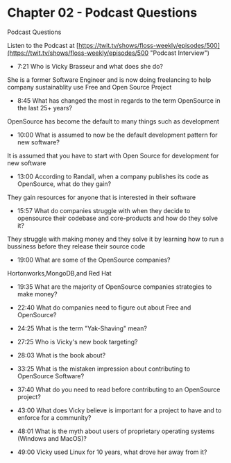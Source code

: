 # Chapter 02 - Podcast Questions

Podcast Questions

Listen to the Podcast at [https://twit.tv/shows/floss-weekly/episodes/500](https://twit.tv/shows/floss-weekly/episodes/500 "Podcast Interview")

* 7:21  Who is Vicky Brasseur and what does she do?

She is a former Software Engineer and is now doing freelancing to help company sustainablity use Free and Open Source Project

* 8:45 What has changed the most in regards to the term OpenSource in the last 25+ years?

OpenSource has become the default to many things such as development

* 10:00 What is assumed to now be the default development pattern for new software?

It is assumed that you have to start with Open Source for development for new software

* 13:00 According to Randall, when a company publishes its code as OpenSource, what do they gain?

They gain resources for anyone that is interested in their software

* 15:57 What do companies struggle with when they decide to opensource their codebase and core-products and how do they solve it?

They struggle with making money and they solve it by learning how to run a bussiness before they release their source code

* 19:00 What are some of the OpenSource companies?

Hortonworks,MongoDB,and Red Hat 

* 19:35 What are the majority of OpenSource companies strategies to make money?



* 22:40 What do companies need to figure out about Free and OpenSource?



* 24:25 What is the term "Yak-Shaving" mean?



* 27:25 Who is Vicky's new book targeting?



* 28:03 What is the book about?



* 33:25 What is the mistaken impression about contributing to OpenSource Software?



* 37:40 What do you need to read before contributing to an OpenSource project?



* 43:00 What does Vicky believe is important for a project to have and to enforce for a community?



* 48:01 What is the myth about users of proprietary operating systems (Windows and MacOS)?



* 49:00 Vicky used Linux for 10 years, what drove her away from it?


